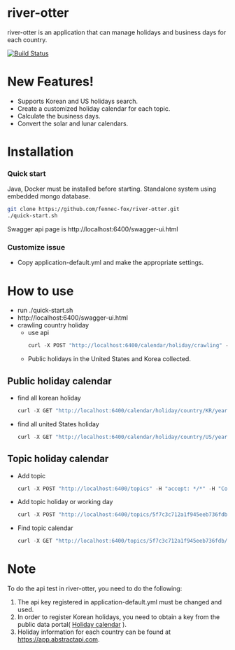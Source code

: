 # river-otter
river-otter is an application that can manage holidays and business days for each country.

[![Build Status](https://travis-ci.org/fennec-fox/river-otter.svg?branch=master)](https://travis-ci.org/fennec-fox/river-otter)

# New Features!
* Supports Korean and US holidays search.
* Create a customized holiday calendar for each topic.
* Calculate the business days.
* Convert the solar and lunar calendars.

# Installation
### Quick start
Java, Docker must be installed before starting.
Standalone system using embedded mongo database.

```sh
git clone https://github.com/fennec-fox/river-otter.git
./quick-start.sh
```

Swagger api page is http://localhost:6400/swagger-ui.html

### Customize issue
* Copy application-default.yml and make the appropriate settings.

# How to use
*  run ./quick-start.sh
*  http://localhost:6400/swagger-ui.html
*  crawling country holiday
    * use api
        ```js
        curl -X POST "http://localhost:6400/calendar/holiday/crawling" -H "accept: */*" -H "Content-Type: application/json" -d "{ \"year\": 2020}"  
        ```
    * Public holidays in the United States and Korea collected.

## Public holiday calendar
*  find all korean holiday    
    ```js
    curl -X GET "http://localhost:6400/calendar/holiday/country/KR/year/2020" -H "accept: */*"
    ```
*  find all united States holiday    
    ```js
    curl -X GET "http://localhost:6400/calendar/holiday/country/US/year/2020" -H "accept: */*"
    ```   
## Topic holiday calendar
*  Add topic 
   ```js 
   curl -X POST "http://localhost:6400/topics" -H "accept: */*" -H "Content-Type: application/json" -d "{ \"name\": \"Test Topic\"}"     
   ```
*  Add topic holiday or working day
    ```js
    curl -X POST "http://localhost:6400/topics/5f7c3c712a1f945eeb736fdb/holidays/KR" -H "accept: */*" -H "Content-Type: application/json" -d "{ \"date\": \"2020-01-02\", \"description\": \"Party day!\", \"name\": \"Free day\"}"
    ```   
*  Find topic calendar
    ```js
    curl -X GET "http://localhost:6400/topics/5f7c3c712a1f945eeb736fdb/calendar/country/KR/year/2020/month/1" -H "accept: */*"
    ``` 

# Note

To do the api test in river-otter, you need to do the following:
1. The api key registered in application-default.yml must be changed and used.
2. In order to register Korean holidays, you need to obtain a key from the public data portal( [Holiday calendar](https://www.data.go.kr/data/15012690/openapi.do) ).
3. Holiday information for each country can be found at https://app.abstractapi.com. 